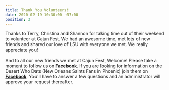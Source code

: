 ```yaml
---
title: Thank You Volunteers!
date: 2020-02-19 10:30:00 -07:00
position: 3
---
```


Thanks to Terry, Christina and Shannon for taking time out of their weekend to volunteer at Cajun Fest. We had an awesome time, met lots of new friends and shared our love of LSU with everyone we met. We really appreciate you!     
<br>
And to all our new friends we met at Cajun Fest, Welcome! Please take a moment to follow us on [**Facebook**][1]. If you are looking for information on the Desert Who Dats (New Orleans Saints Fans in Phoenix) join them on [**Facebook**][2]. You'll have to answer a few questions and an administrator will approve your request thereafter.  

[1]: https://www.facebook.com/LSUPhoenix
[2]: https://www.facebook.com/groups/desertwhodats/